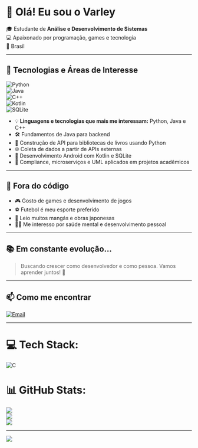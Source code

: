# 👋 Olá! Eu sou o Varley

🎓 Estudante de **Análise e Desenvolvimento de Sistemas**  
💻 Apaixonado por programação, games e tecnologia  
📍 Brasil

---

## 🚀 Tecnologias e Áreas de Interesse

![Python](https://img.shields.io/badge/Python-3670A0?style=for-the-badge&logo=python&logoColor=ffffff)  
![Java](https://img.shields.io/badge/Java-ED8B00?style=for-the-badge&logo=java&logoColor=white)  
![C++](https://img.shields.io/badge/C++-00599C?style=for-the-badge&logo=c%2b%2b&logoColor=white)  
![Kotlin](https://img.shields.io/badge/Kotlin-7F52FF?style=for-the-badge&logo=kotlin&logoColor=white)  
![SQLite](https://img.shields.io/badge/SQLite-003B57?style=for-the-badge&logo=sqlite&logoColor=white)

- 💡 **Linguagens e tecnologias que mais me interessam:** Python, Java e C++
- 🛠️ Fundamentos de Java para backend  
- 🔧 Construção de API para bibliotecas de livros usando Python  
- 🌐 Coleta de dados a partir de APIs externas  
- 📱 Desenvolvimento Android com Kotlin e SQLite  
- 🧩 Compliance, microserviços e UML aplicados em projetos acadêmicos  

---

## 🎯 Fora do código

- 🎮 Gosto de games e desenvolvimento de jogos  
- ⚽ Futebol é meu esporte preferido  
- 📖 Leio muitos mangás e obras japonesas   
- 🧘‍♂️ Me interesso por saúde mental e desenvolvimento pessoal  

---

## 📚 Em constante evolução...

> Buscando crescer como desenvolvedor e como pessoa. Vamos aprender juntos! 🚀

---

## 📫 Como me encontrar

[![Email](https://img.shields.io/badge/Email-D14836?style=for-the-badge&logo=gmail&logoColor=white)](mailto:varleymarques852@gmail.com)

---




# 💻 Tech Stack:
![C](https://img.shields.io/badge/c-%2300599C.svg?style=for-the-badge&logo=c&logoColor=white)
# 📊 GitHub Stats:
![](https://github-readme-stats.vercel.app/api?username=Varley852&theme=tokyonight&hide_border=false&include_all_commits=false&count_private=false)<br/>
![](https://github-readme-streak-stats.herokuapp.com/?user=Varley852&theme=tokyonight&hide_border=false)<br/>
![](https://github-readme-stats.vercel.app/api/top-langs/?username=Varley852&theme=tokyonight&hide_border=false&include_all_commits=false&count_private=false&layout=compact)

---
[![](https://visitcount.itsvg.in/api?id=Varley852&icon=0&color=0)](https://visitcount.itsvg.in)

<!-- Proudly created with GPRM ( https://gprm.itsvg.in ) -->
